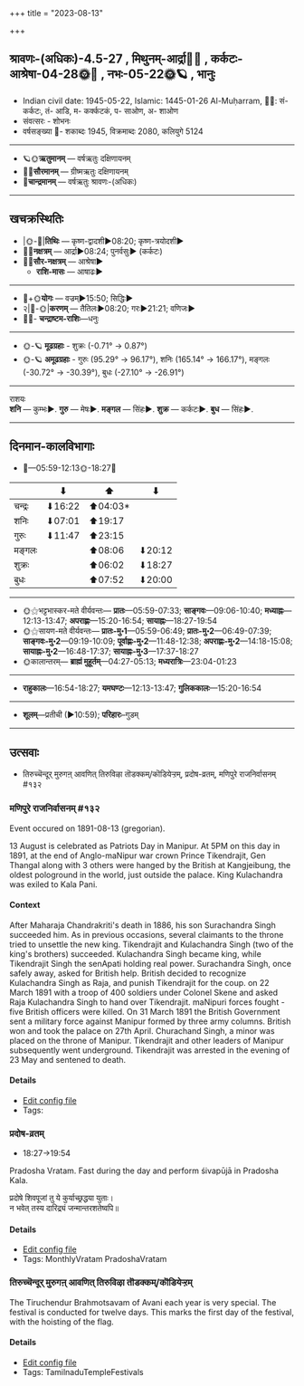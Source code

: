 +++
title = "2023-08-13"

+++
## श्रावणः-(अधिकः)-4.5-27  ,  मिथुनम्-आर्द्रा🌛🌌  ,  कर्कटः-आश्रेषा-04-28🌞🌌  ,  नभः-05-22🌞🪐  ,  भानुः
- Indian civil date: 1945-05-22, Islamic: 1445-01-26 Al-Muḥarram, 🌌🌞: सं- कर्कटः, तं- आडि, म- कर्क्कटकं, प- साओण, अ- शाओण
- संवत्सरः - शोभनः
- वर्षसङ्ख्या 🌛- शकाब्दः 1945, विक्रमाब्दः 2080, कलियुगे 5124
___________________
- 🪐🌞**ऋतुमानम्** — वर्षऋतुः दक्षिणायनम्
- 🌌🌞**सौरमानम्** — ग्रीष्मऋतुः दक्षिणायनम्
- 🌛**चान्द्रमानम्** — वर्षऋतुः श्रावणः-(अधिकः)
___________________


## खचक्रस्थितिः
- |🌞-🌛|**तिथिः** — कृष्ण-द्वादशी►08:20; कृष्ण-त्रयोदशी►  
- 🌌🌛**नक्षत्रम्** — आर्द्रा►08:24; पुनर्वसुः► (कर्कटः)  
- 🌌🌞**सौर-नक्षत्रम्** — आश्रेषा►  
  - **राशि-मासः** — आषाढः► 
___________________
- 🌛+🌞**योगः** — वज्रम्►15:50; सिद्धिः►  
- २|🌛-🌞|**करणम्** — तैतिलः►08:20; गरः►21:21; वणिजः►  
- 🌌🌛- **चन्द्राष्टम-राशिः**—धनुः  
___________________
- 🌞-🪐 **मूढग्रहाः** - शुक्रः (-0.71° → 0.87°)
- 🌞-🪐 **अमूढग्रहाः** - गुरुः (95.29° → 96.17°), शनिः (165.14° → 166.17°), मङ्गलः (-30.72° → -30.39°), बुधः (-27.10° → -26.91°)
___________________
राशयः  
**शनि** — कुम्भः►. **गुरु** — मेषः►. **मङ्गल** — सिंहः►. **शुक्र** — कर्कटः►. **बुध** — सिंहः►. 
___________________


## दिनमान-कालविभागाः
- 🌅—05:59-12:13🌞-18:27🌇  

|      |⬇     |⬆     |⬇     |
|------|-----|-----|------|
|चन्द्रः|⬇16:22 |⬆04:03*|     |
|शनिः   |⬇07:01 |⬆19:17 |     |
|गुरुः  |⬇11:47 |⬆23:15 |     |
|मङ्गलः |     |⬆08:06 |⬇20:12 |
|शुक्रः |     |⬆06:02 |⬇18:27 |
|बुधः   |     |⬆07:52 |⬇20:00 |
___________________
- 🌞⚝भट्टभास्कर-मते वीर्यवन्तः— **प्रातः**—05:59-07:33; **साङ्गवः**—09:06-10:40; **मध्याह्नः**—12:13-13:47; **अपराह्णः**—15:20-16:54; **सायाह्नः**—18:27-19:54  
- 🌞⚝सायण-मते वीर्यवन्तः— **प्रातः-मु॰1**—05:59-06:49; **प्रातः-मु॰2**—06:49-07:39; **साङ्गवः-मु॰2**—09:19-10:09; **पूर्वाह्णः-मु॰2**—11:48-12:38; **अपराह्णः-मु॰2**—14:18-15:08; **सायाह्नः-मु॰2**—16:48-17:37; **सायाह्नः-मु॰3**—17:37-18:27  
- 🌞कालान्तरम्— **ब्राह्मं मुहूर्तम्**—04:27-05:13; **मध्यरात्रिः**—23:04-01:23  
___________________
- **राहुकालः**—16:54-18:27; **यमघण्टः**—12:13-13:47; **गुलिककालः**—15:20-16:54  
___________________
- **शूलम्**—प्रतीची (►10:59); **परिहारः**–गुडम्  
___________________

## उत्सवाः
- तिरुच्चॆन्दूर् मुरुगऩ् आवणित् तिरुविऴा तॊडक्कम्/कॊडियेऱ्ऱम्, प्रदोष-व्रतम्, मणिपुरे राजनिर्वासनम् #१३२
### मणिपुरे राजनिर्वासनम् #१३२

Event occured on 1891-08-13 (gregorian). 

13 August is celebrated as Patriots Day in Manipur. At 5PM on this day in 1891, at the end of Anglo-maNipur war crown Prince Tikendrajit, Gen Thangal along with 3 others were hanged by the British at Kangjeibung, the oldest pologround in the world, just outside the palace. King Kulachandra was exiled to Kala Pani.

#### Context
After Maharaja Chandrakriti's death in 1886, his son Surachandra Singh succeeded him. As in previous occasions, several claimants to the throne tried to unsettle the new king. Tikendrajit and Kulachandra Singh (two of the king's brothers) succeeded. Kulachandra Singh became king, while Tikendrajit Singh the senApati holding real power. Surachandra Singh, once safely away, asked for British help. British decided to recognize Kulachandra Singh as Raja, and punish Tikendrajit for the coup. on 22 March 1891 with a troop of 400 soldiers under Colonel Skene and asked Raja Kulachandra Singh to hand over Tikendrajit. maNipuri forces fought - five British officers were killed. On 31 March 1891 the British Government sent a military force against Manipur formed by three army columns. British won and took the palace on 27th April. Churachand Singh, a minor was placed on the throne of Manipur. Tikendrajit and other leaders of Manipur subsequently went underground. Tikendrajit was arrested in the evening of 23 May and sentened to death.

#### Details
- [Edit config file](https://github.com/jyotisham/adyatithi/blob/master/mahApuruSha/xatra-later/gregorian/day/08/13/maNipure_rAja-nirvAsanam.toml)
- Tags: 


### प्रदोष-व्रतम्
- 18:27→19:54



Pradosha Vratam. Fast during the day and perform śivapūjā in Pradosha Kala.

प्रदोषे  शिवपूजां  तु  ये  कुर्याच्छ्रद्धया  युताः।  
न  भवेत्  तस्य  दारिद्र्यं  जन्मान्तरशतेष्वपि॥



#### Details
- [Edit config file](https://github.com/jyotisham/adyatithi/blob/master/time_focus/monthly/pradoSha/description_only/pradOSa-vratam.toml)
- Tags: MonthlyVratam PradoshaVratam


### तिरुच्चॆन्दूर् मुरुगऩ् आवणित् तिरुविऴा तॊडक्कम्/कॊडियेऱ्ऱम्



The Tiruchendur Brahmotsavam of Avani each year is very special. The festival is conducted for twelve days. This marks the first day of the festival, with the hoisting of the flag.

#### Details
- [Edit config file](https://github.com/jyotisham/adyatithi/blob/master/temples/Tamil/relative_event/tiruccendUr_AvaNit_tiruvizhA_nir2aivu/offset__-11/tiruccendUr_murugan2_AvaNit_tiruvizhA_toDakkam_or_koDiyEr2r2am.toml)
- Tags: TamilnaduTempleFestivals


